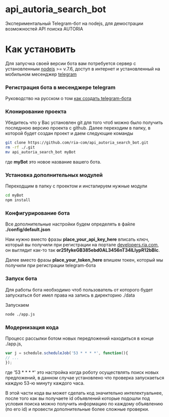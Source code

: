 # api_autoria_search_bot

Экспериментальный Telegram-бот на nodejs, для демострации возможностей API поиска AUTORIA

# Как установить

Для запусчка своей версии бота вам потребуется сервер с установленным [nodejs](https://nodejs.org/en/) >= v.7.6, доступ в интернет и установленный на мобильном месенджер [telegram](https://telegram.org/)

### Регистрация бота в месенджере telegram

Руководство на русском о том [как создать telegram-бота](http://www.mybot.pro/single-post/2016/09/04/%D0%9A%D0%B0%D0%BA-%D1%81%D0%BE%D0%B7%D0%B4%D0%B0%D1%82%D1%8C-%D0%B1%D0%BE%D1%82%D0%B0-%D0%B2-Telegram-BotFather-%D0%BF%D0%BE-%D1%80%D1%83%D1%81%D1%81%D0%BA%D0%B8) 

### Клонирование проекта

Убедитесь что у Вас установлен git для того чтоб можно было получить последнюю версию проекта с github. Далее переходим в папку, в которой будет создан проект и даем следующие команды
```bash
git clone https://github.com/ria-com/api_autoria_search_bot.git
rm -rf ./.git
mv api_autoria_search_bot myBot
```
где **myBot** это новое название вашего бота. 

### Установка дополнительных модулей
 
Переходщим в папку с проектом и инсталируем нужные модули 
```bash
cd myBot
npm install
```

### Конфигурирование бота
Все дополнительные настройки будем определять в файле **./config/default.json**

Нам нужно вместо фразы **place_your_api_key_here** вписать ключ, который вы получили при регистрации на портале [developers.ria.com](https://developers.ria.com),  он выглядит как-то так **or25fykeGB385ebd0AL3456nT34lLlypR12bBIc**.

Далее вместо фразы **place_your_token_here** впишем токен, который мы получили при регистрации telegram-бота


### Запуск бота

Для работы бота необходимо чтоб пользователь от которого будет запускаться бот имел права на запись в директорию ./data

Запускаем 
```bash
node ./app.js
```

### Модернизация кода

Процесс рассылки ботом новых передложений находиться в конце ./app.js, 
```javascript
var j = schedule.scheduleJob('53 * * * *', function(){
// ...
});
```
где '53 * * * *' это настройка когда роботу осуществлять поиск новых предложений, в данном случае установлено что проверка запускаеться каждую 53-ю минуту каждого часа.

В этой части кода вы может сделать код значительно интелектуальнее, после того как вы получаете id объявлений которые подошли под условия поиска можно получить информацию по каждому объявлению (по его id) и провести дополнительные более сложные проверки. 